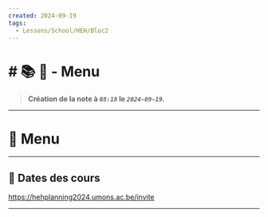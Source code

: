 ```yaml
---
created: 2024-09-19
tags:
  - Lessons/School/HEH/Bloc2
---
```


# # 📚  📜 - Menu
> **Création de la note à *`08:18`* le *`2024-09-19`.***
---

# 📝 Menu

---

## 📅 Dates des cours

https://hehplanning2024.umons.ac.be/invite

---